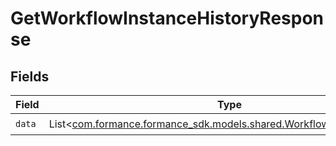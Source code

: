 # GetWorkflowInstanceHistoryResponse


## Fields

| Field                                                                                                                   | Type                                                                                                                    | Required                                                                                                                | Description                                                                                                             |
| ----------------------------------------------------------------------------------------------------------------------- | ----------------------------------------------------------------------------------------------------------------------- | ----------------------------------------------------------------------------------------------------------------------- | ----------------------------------------------------------------------------------------------------------------------- |
| `data`                                                                                                                  | List<[com.formance.formance_sdk.models.shared.WorkflowInstanceHistory](../../models/shared/WorkflowInstanceHistory.md)> | :heavy_check_mark:                                                                                                      | N/A                                                                                                                     |